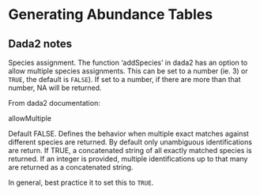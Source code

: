 # Generating Abundance Tables

## Dada2 notes

Species assignment. The function ‘addSpecies’ in dada2 has an option to allow multiple species assignments. This can be set to a number (ie. 3) or `TRUE`, the default is `FALSE`). If set to a number, if there are more than that number, NA will be returned.

From dada2 documentation:

allowMultiple 

Default FALSE. Defines the behavior when multiple exact matches against different species are returned. By default only unambiguous identifications are return. If TRUE, a concatenated string of all exactly matched species is returned. If an integer is provided, multiple identifications up to that many are returned as a concatenated string.

In general, best practice it to set this to `TRUE`. 
